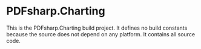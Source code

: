 ﻿# PDFsharp.Charting

This is the PDFsharp.Charting build project.
It defines no build constants because the source does not depend on any platform.
It contains all source code.
